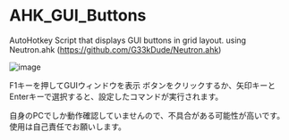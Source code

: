 # AHK_GUI_Buttons
AutoHotkey Script that displays GUI buttons in grid layout. using Neutron.ahk (https://github.com/G33kDude/Neutron.ahk)

![image](https://github.com/nmaich/AHK_GUI_Buttons/assets/72605240/fb6bb0f9-9933-4e69-80bf-7e34c65b8ef5)

F1キーを押してGUIウィンドウを表示
ボタンをクリックするか、矢印キーとEnterキーで選択すると、設定したコマンドが実行されます。

自身のPCでしか動作確認していませんので、不具合がある可能性が高いです。
使用は自己責任でお願いします。
